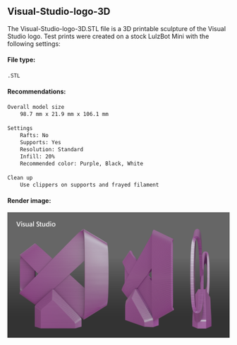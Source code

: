## Visual-Studio-logo-3D
The Visual-Studio-logo-3D.STL file is a 3D printable sculpture of the Visual Studio logo.
Test prints were created on a stock LulzBot Mini with the following settings:

#### File type:
    .STL

#### Recommendations:
    Overall model size 
        98.7 mm x 21.9 mm x 106.1 mm
    
    Settings 
        Rafts: No 
        Supports: Yes 
        Resolution: Standard 
        Infill: 20% 
        Recommended color: Purple, Black, White 
        
    Clean up 
        Use clippers on supports and frayed filament 
    
#### Render image:
![Visual Studio 3D render image](Visual-Studio-Logo-render.png)
